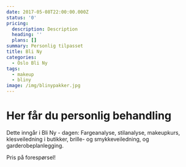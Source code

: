 ```yaml
---
date: 2017-05-08T22:00:00.000Z
status: '0'
pricing:
  description: Description
  heading: ''
  plans: []
summary: Personlig tilpasset
title: Bli Ny
categories:
  - Oslo Bli Ny
tags:
  - makeup
  - bliny
image: /img/blinypakker.jpg
---
```

# Her får du personlig behandling

Dette inngår i Bli Ny - dagen: Fargeanalyse, stilanalyse, makeupkurs, klesveiledning i butikker, brille- og smykkeveiledning, og garderobeplanlegging.

Pris på forespørsel!


